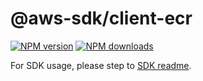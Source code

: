 # @aws-sdk/client-ecr

[![NPM version](https://img.shields.io/npm/v/@aws-sdk/client-ecr/rc.svg)](https://www.npmjs.com/package/@aws-sdk/client-ecr)
[![NPM downloads](https://img.shields.io/npm/dm/@aws-sdk/client-ecr.svg)](https://www.npmjs.com/package/@aws-sdk/client-ecr)

For SDK usage, please step to [SDK readme](https://github.com/aws/aws-sdk-js-v3).
